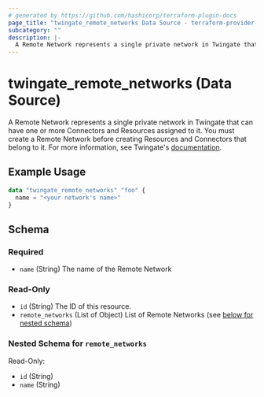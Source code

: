 ```yaml
---
# generated by https://github.com/hashicorp/terraform-plugin-docs
page_title: "twingate_remote_networks Data Source - terraform-provider-twingate"
subcategory: ""
description: |-
  A Remote Network represents a single private network in Twingate that can have one or more Connectors and Resources assigned to it. You must create a Remote Network before creating Resources and Connectors that belong to it. For more information, see Twingate's documentation https://docs.twingate.com/docs/remote-networks.
---
```


# twingate_remote_networks (Data Source)

A Remote Network represents a single private network in Twingate that can have one or more Connectors and Resources assigned to it. You must create a Remote Network before creating Resources and Connectors that belong to it. For more information, see Twingate's [documentation](https://docs.twingate.com/docs/remote-networks).

## Example Usage

```terraform
data "twingate_remote_networks" "foo" {
  name = "<your network's name>"
}
```

<!-- schema generated by tfplugindocs -->
## Schema

### Required

- `name` (String) The name of the Remote Network

### Read-Only

- `id` (String) The ID of this resource.
- `remote_networks` (List of Object) List of Remote Networks (see [below for nested schema](#nestedatt--remote_networks))

<a id="nestedatt--remote_networks"></a>
### Nested Schema for `remote_networks`

Read-Only:

- `id` (String)
- `name` (String)


